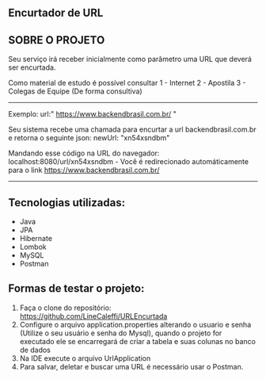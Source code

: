 ## Encurtador de URL

## SOBRE O PROJETO

Seu serviço irá receber inicialmente como parâmetro uma URL que deverá ser encurtada.

Como material de estudo é possível consultar
1 - Internet
2 - Apostila
3 - Colegas de Equipe (De forma consultiva)

------------------------------
Exemplo:
url:" https://www.backendbrasil.com.br/ "

Seu sistema recebe uma chamada para encurtar a url backendbrasil.com.br e retorna o seguinte json:
newUrl: "xn54xsndbm"

Mandando esse código na URL do navegador: localhost:8080/url/xn54xsndbm - Você é redirecionado automáticamente para o link https://www.backendbrasil.com.br/

------------------------------

## Tecnologias utilizadas:
* Java
* JPA
* Hibernate
* Lombok
* MySQL
* Postman

## Formas de testar o projeto:
1. Faça o clone do repositório: https://github.com/LineCaleffi/URLEncurtada
2. Configure o arquivo application.properties alterando o usuario e senha (Utilize o seu usuário e senha do Mysql), quando o projeto for executado ele se encarregará de criar a tabela e suas colunas no banco de dados
3. Na IDE execute o arquivo UrlApplication
4. Para salvar, deletar e buscar uma URL é necessário usar o Postman.